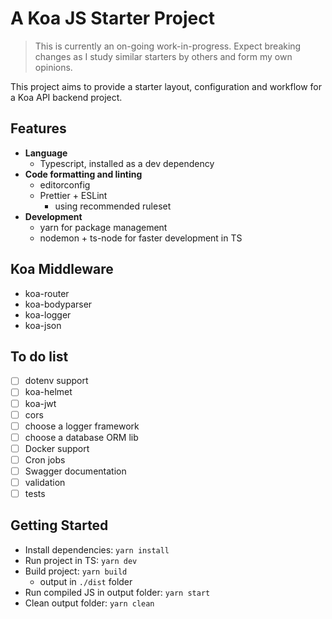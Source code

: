 # A Koa JS Starter Project

> This is currently an on-going work-in-progress. Expect breaking changes as I study similar starters by others and form my own opinions.

This project aims to provide a starter layout, configuration and workflow for a Koa API backend project.

## Features

- **Language**
  - Typescript, installed as a dev dependency
- **Code formatting and linting**
  - editorconfig
  - Prettier + ESLint
    - using recommended ruleset
- **Development**
  - yarn for package management
  - nodemon + ts-node for faster development in TS

## Koa Middleware

- koa-router
- koa-bodyparser
- koa-logger
- koa-json

## To do list

- [ ] dotenv support
- [ ] koa-helmet
- [ ] koa-jwt
- [ ] cors
- [ ] choose a logger framework
- [ ] choose a database ORM lib
- [ ] Docker support
- [ ] Cron jobs
- [ ] Swagger documentation
- [ ] validation
- [ ] tests

## Getting Started

* Install dependencies: `yarn install`
* Run project in TS: `yarn dev`
* Build project: `yarn build`
  * output in `./dist` folder
* Run compiled JS in output folder: `yarn start`
* Clean output folder: `yarn clean`
